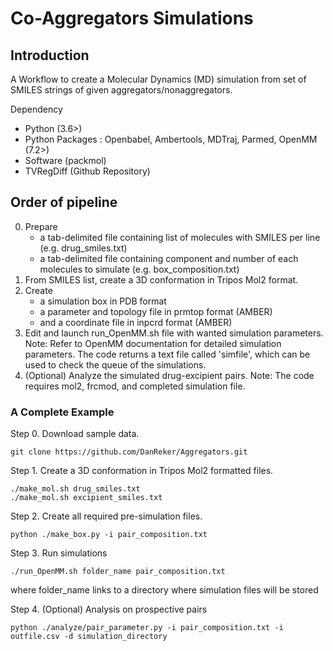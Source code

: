 # Co-Aggregators Simulations

## Introduction
A Workflow to create a Molecular Dynamics (MD) simulation from set of SMILES strings of given aggregators/nonaggregators.

Dependency
- Python (3.6>)
- Python Packages : Openbabel, Ambertools, MDTraj, Parmed, OpenMM (7.2>)
- Software (packmol)
- TVRegDiff (Github Repository)

## Order of pipeline
0. Prepare 
	- a tab-delimited file containing list of molecules with SMILES per line (e.g. drug_smiles.txt)
	- a tab-delimited file containing component and number of each molecules to simulate (e.g. box_composition.txt)
1. From SMILES list, create a 3D conformation in Tripos Mol2 format.
2. Create 
	- a simulation box in PDB format
	- a parameter and topology file in prmtop format (AMBER)
	- and a coordinate file in inpcrd format (AMBER)
3. Edit and launch run_OpenMM.sh file with wanted simulation parameters.
	Note: Refer to OpenMM documentation for detailed simulation parameters.
	The code returns a text file called 'simfile', which can be used to check the queue of the simulations.
4. (Optional) Analyze the simulated drug-excipient pairs.
	Note: The code requires mol2, frcmod, and completed simulation file.

### A Complete Example
Step 0. Download sample data.

	
	git clone https://github.com/DanReker/Aggregators.git
	

Step 1. Create a 3D conformation in Tripos Mol2 formatted files.

	
	./make_mol.sh drug_smiles.txt
	./make_mol.sh excipient_smiles.txt
	
	
Step 2. Create all required pre-simulation files.

	
	python ./make_box.py -i pair_composition.txt
	

Step 3. Run simulations

	
	./run_OpenMM.sh folder_name pair_composition.txt
	
where folder_name links to a directory where simulation files will be stored

Step 4. (Optional) Analysis on prospective pairs
```
python ./analyze/pair_parameter.py -i pair_composition.txt -i outfile.csv -d simulation_directory
```
